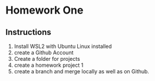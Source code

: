 # Homework One
## Instructions 
1. Install WSL2 with Ubuntu Linux installed
2. create a Github Account
3. Create a folder for projects
4. create a homework project 1
5. create a branch and merge locally as well as on Github.

